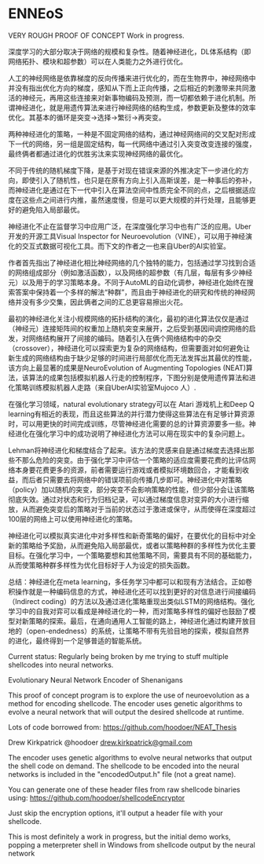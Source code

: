 # ENNEoS
VERY ROUGH PROOF OF CONCEPT
Work in progress. 

深度学习的大部分取决于网络的规模和复杂性。随着神经进化，DL体系结构（即网络拓扑、模块和超参数）可以在人类能力之外进行优化。

人工的神经网络是依靠梯度的反向传播来进行优化的，而在生物界中，神经网络中并没有指出优化方向的梯度，感知从下而上正向传播，之后相近的刺激带来共同激活的神经元，再用这些连接来对新事物编码及预测，而一切都依赖于进化机制。所谓神经进化，就是用遗传算法来进行神经网络的结构生成，参数更新及整体的效率优化。其基本的循环是突变->选择->繁衍->再突变。

两种神经进化的策略，一种是不固定网络的结构，通过神经网络间的交叉配对形成下一代的网络，另一组是固定结构，每一代网络中通过引入突变改变连接的强度，最终俩者都通过进化的优胜劣汰来实现神经网络的最优化。

不同于传统的随机梯度下降，是基于对现在错误来源的外推决定下一步进化的方向，即使引入了随机性，也只是在原有方向上引入高斯误差，是一种事后的弥补，而神经进化是通过在下一代中引入在算法空间中性质完全不同的点，之后根据适应度在这些点之间进行内推，虽然速度慢，但是可以更大规模的并行处理，且能够更好的避免陷入局部最优。

神经进化不止在监督学习中应用广泛，在深度强化学习中也有广泛的应用。Uber开发的开源工具Visual Inspector for Neuroevolution（VINE），可以用于神经演化的交互式数据可视化工具。而下文的作者之一也来自Uber的AI实验室。

作者首先指出了神经进化相比神经网络的几个独特的能力，包括通过学习找到合适的网络组成部分（例如激活函数），以及网络的超参数（有几层，每层有多少神经元）以及用于的学习策略本身。不同于AutoML的自动化调参，神经进化始终在搜索答案中保持着一个多样的解法“种群”，而且由于神经进化的研究和传统的神经网络并没有多少交集，因此俩者之间的汇总更容易擦出火花。

最初的神经进化关注小规模网络的拓扑结构的演化，最初的进化算法仅仅是通过（神经元）连接矩阵间的权重加上随机突变来展开，之后受到基因间调控网络的启发，对网络结构展开了间接的编码。随着引入在俩个网络结构中的杂交（crossover），神经进化可以探索更为复杂的网络结构，但需要面对如何避免让新生成的网络结构由于缺少足够的时间进行局部优化而无法发挥出其最优的性能，该方向上最显著的成果是NeuroEvolution of Augmenting Topologies (NEAT)算法，该算法的成果包括模拟机器人行走的控制程序，下图分别是使用遗传算法和进化策略训练模拟机器人走路（来自UberAI实验室Mujoco 人）.

在强化学习领域，natural evolutionary strategy可以在 Atari 游戏机上和Deep Q learning有相近的表现，而且这些算法的并行潜力使得这些算法在有足够计算资源时，可以用更快的时间完成训练，尽管神经进化需要的总的计算资源要多一些。神经进化在强化学习中的成功说明了神经进化方法可以用在现实中的复杂问题上。


Lehman将神经进化和梯度结合了起来。该方法的灵感来自是通过梯度去选择出那些不那么危险的突变。由于强化学习中评估一个策略的适应度需要花费的比评估网络本身要花费更多的资源，前者需要运行游戏或者模拟环境数回合，才能看到收益，而后者只需要去将网络中的错误项前向传播几步即可。神经进化中对策略（policy）加以随机的突变，部分突变不会影响策略的性能，但少部分会让该策略彻底失效。通过对状态和行为归档记录，可以通过梯度信息对变异的大小进行缩放，从而避免突变后的策略对于当前的状态过于激进或保守，从而使得在深度超过100层的网络上可以使用神经进化的策略。

神经进化可以模拟真实进化中对多样性和新奇策略的偏好，在要优化的目标中对全新的策略给予奖励，从而避免陷入局部最优，或者以策略种群的多样性为优化主要目标。在强化学习中，一个策略要想和其他策略不同，需要具有不同的基础能力，从而使策略种群多样性为优化目标好于人为设定的损失函数。

总结：神经进化在meta learning，多任务学习中都可以和现有方法结合。正如卷积操作就是一种编码信息的方式，神经进化还可以找到更好的对信息进行间接编码（Indirect coding）的方法以及通过进化策略重现出类似LSTM的网络结构。强化学习中的自我对弈可以看成是神经进化的一种，而对策略多样性的偏好也鼓励了模型对新策略的探索。最后，在通向通用人工智能的路上，神经进化通过构建开放目地的（open-endedness）的系统，让策略不带有先验目地的探索，模拟自然界的进化，最终得到一个足够普适的智能系统。


Current status: Regularly being broken by me trying to stuff multiple shellcodes into neural networks. 

Evolutionary Neural Network Encoder of Shenanigans

This proof of concept program is to explore the use of
neuroevolution as a method for encoding shellcode.
The encoder uses genetic algorithms
to evolve a neural network that will output the desired
shellcode at runtime.

Lots of code borrowed from:
https://github.com/hoodoer/NEAT_Thesis

Drew Kirkpatrick
@hoodoer
drew.kirkpatrick@gmail.com




The encoder uses genetic algorithms to evolve neural networks that output the shell code on demand. 
The shellcode to be encoded into the neural networks is included in the "encodedOutput.h" file (not a great name). 

You can generate one of these header files from raw shellcode binaries using:
https://github.com/hoodoer/shellcodeEncryptor

Just skip the encryption options, it'll output a header file with your shellcode. 

This is most definitely a work in progress, but the initial demo works,
popping a meterpreter shell in Windows from shellcode output by the neural network


